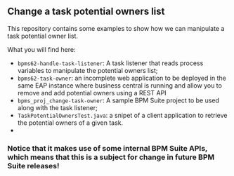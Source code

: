 Change a task potential owners list
--

This repository contains some examples to show how we can manipulate a task potential owner list.

What you will find here:

- `bpms62-handle-task-listener`: A task listener that reads process variables to manipulate the potential owners list;
- `bpms62-task-owner`: an incomplete web application to be deployed in the same EAP instance where business central is running and allow you to remove and add potential owners using a REST API 
- `bpms_proj_change-task-owner`:  A sample BPM Suite project to be used  along with the task listener;
- `TaskPotentialOwnersTest.java`: a snipet of a client application to retrieve the potential owners of a given task.
- 

### Notice that it makes use of some internal BPM Suite APIs, which means that this is a subject for change in future BPM Suite releases!


